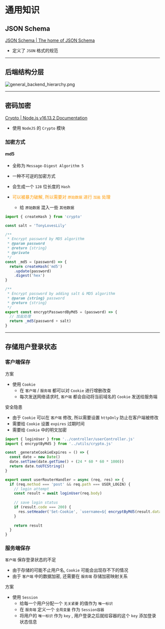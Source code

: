 # 通用知识



## JSON Schema

[JSON Schema | The home of JSON Schema](https://json-schema.org/)

- 定义了 `JSON` 格式的规范

---

## 后端结构分层

![general_backend_hierarchy.png](D:\xsjcTony\it666\Frontend-Learning\Notes\服务端\images\general_backend_hierarchy.png)

---

## 密码加密

[Crypto | Node.js v16.13.2 Documentation](https://nodejs.org/dist/latest-v16.x/docs/api/crypto.html)

- 使用 `NodeJS` 的 `Crypto` 模块



### 加密方式



#### md5

- 全称为 `Message-Digest Algorithm 5`

- 一种不可逆的加密方式
- 会生成一个 `128` 位长度的 `Hash`
- <span style="color: #f90;">可以被暴力破解, 所以需要对 `原始数据` 进行 `加盐` 处理</span>
  - 给 `原始数据` 混入一些 `其他数据`

```js
import { createHash } from 'crypto'

const salt = 'TonyLovesLily'

/**
 * Encrypt password by MD5 algorithm
 * @param password
 * @return {string}
 * @private
 */
const _md5 = (password) => {
  return createHash('md5')
    .update(password)
    .digest('hex')
}

/**
 * Encrypt password by adding salt & MD5 algorithm
 * @param {string} password
 * @return {string}
 */
export const encryptPasswordByMd5 = (password) => {
  // 加盐处理
  return _md5(password + salt)
}
```

---

## 存储用户登录状态



### 客户端保存

方案

- 使用 `Cookie`
  - 在 `客户端` / `服务端` 都可以对 `Cookie` 进行增删改查
  - 每次发送网络请求时, `客户端` 都会自动将当前域名的 `Cookie` 发送给服务端


安全隐患

- 由于 `Cookie` 可以在 `客户端` 修改, 所以需要设置 `httpOnly` 防止在客户端被修改
- 需要给 `Cookie` 设置 `expires` 过期时间
- 需要给 `Cookie` 中的明文加密

```js
import { loginUser } from '../controller/userController.js'
import { encryptByMd5 } from '../utils/crypto.js'

const _generateCookieExpires = () => {
  const date = new Date()
  date.setTime(date.getTime() + (24 * 60 * 60 * 1000))
  return date.toUTCString()
}

export const userRouterHandler = async (req, res) => {
  if (req.method === 'post' && req.path === USER_LOGIN) {
    // login attempt
    const result = await loginUser(req.body)
    
    // save login status
    if (result.code === 200) {
      res.setHeader('Set-Cookie', `username=${ encryptByMd5(result.data.username) }; path=/; httpOnly; expires=${ _generateCookieExpires() }`)
    }
    
    return result
  }
}
```



### 服务端保存

`客户端` 保存登录状态的不足

- 由于存储的可能不止用户名, `Cookie` 可能会出现存不下的情况
- 由于 `客户端` 中的数据加密, 还需要在 `服务端` 存储加密映射关系

方案

- 使用 `Session`
  - 给每一个用户分配一个 `无关紧要` 的值作为 `唯一标识`
  - 在 `服务端` 定义一个 `全局变量` 作为 `Session容器`
  - 将用户的 `唯一标识` 作为 `key` , 用户登录之后就给容器的这个 `key` 添加登录状态信息





















